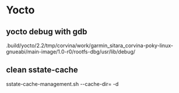 # Yocto

## yocto debug with gdb

.build/yocto/2.2/tmp/corvina/work/garmin_sitara_corvina-poky-linux-gnueabi/main-image/1.0-r0/rootfs-dbg/usr/lib/debug/


## clean sstate-cache
sstate-cache-management.sh --cache-dir= -d
<!--stackedit_data:
eyJoaXN0b3J5IjpbMTU2Mjc1NzEyMSw2ODYxOTU0NTFdfQ==
-->